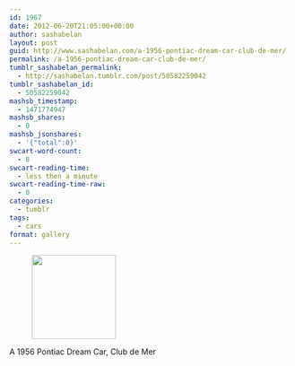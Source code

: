 ```yaml
---
id: 1967
date: 2012-06-20T21:05:00+00:00
author: sashabelan
layout: post
guid: http://www.sashabelan.com/a-1956-pontiac-dream-car-club-de-mer/
permalink: /a-1956-pontiac-dream-car-club-de-mer/
tumblr_sashabelan_permalink:
  - http://sashabelan.tumblr.com/post/50582259042
tumblr_sashabelan_id:
  - 50582259042
mashsb_timestamp:
  - 1471774947
mashsb_shares:
  - 0
mashsb_jsonshares:
  - '{"total":0}'
swcart-word-count:
  - 8
swcart-reading-time:
  - less then a minute
swcart-reading-time-raw:
  - 0
categories:
  - tumblr
tags:
  - cars
format: gallery
---
```

<div id='gallery-197' class='gallery galleryid-1967 gallery-columns-3 gallery-size-thumbnail'>
  <figure class='gallery-item'> 
  
  <div class='gallery-icon portrait'>
    <a href='http://www.sashabelan.ru/a-1956-pontiac-dream-car-club-de-mer/attachment/1968/'><img width="150" height="150" src="http://www.sashabelan.ru/wp-content/uploads/2012/06/tumblr_mmwfcnMfdS1qarj97o1_1280-150x150.jpg" class="attachment-thumbnail size-thumbnail" alt="" /></a>
  </div></figure>
</div>

A 1956 Pontiac Dream Car, Club de Mer